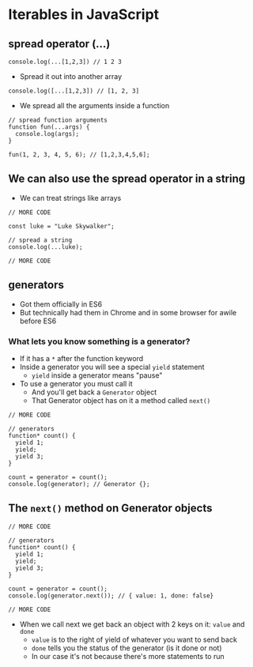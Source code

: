 # Iterables in JavaScript
## spread operator (...)
```
console.log(...[1,2,3]) // 1 2 3
```

* Spread it out into another array
```
console.log([...[1,2,3]) // [1, 2, 3]
```

* We spread all the arguments inside a function

```
// spread function arguments
function fun(...args) {
  console.log(args);
}

fun(1, 2, 3, 4, 5, 6); // [1,2,3,4,5,6];
```

## We can also use the spread operator in a string
* We can treat strings like arrays

```
// MORE CODE

const luke = "Luke Skywalker";

// spread a string
console.log(...luke);

// MORE CODE
```

## generators
* Got them officially in ES6
* But technically had them in Chrome and in some browser for awile before ES6

### What lets you know something is a generator?
* If it has a `*` after the function keyword
* Inside a generator you will see a special `yield` statement
    - `yield` inside a generator means "pause"
* To use a generator you must call it
    - And you'll get back a `Generator` object
    - That Generator object has on it a method called `next()`

```
// MORE CODE

// generators
function* count() {
  yield 1;
  yield;
  yield 3;
}

count = generator = count();
console.log(generator); // Generator {};
```

## The `next()` method on Generator objects
```
// MORE CODE

// generators
function* count() {
  yield 1;
  yield;
  yield 3;
}

count = generator = count();
console.log(generator.next()); // { value: 1, done: false}

// MORE CODE
```

* When we call next we get back an object with 2 keys on it: `value` and `done`
    - `value` is to the right of yield of whatever you want to send back
    - `done` tells you the status of the generator (is it done or not)
    - In our case it's not because there's more statements to run
